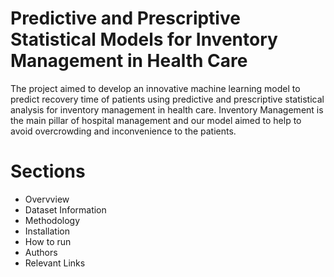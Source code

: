 # Predictive and Prescriptive Statistical Models for Inventory Management in Health Care
The project aimed to develop an innovative machine learning model to predict recovery time of patients using predictive and prescriptive statistical analysis for inventory management in health care. 
Inventory Management is the main pillar of hospital management and our model aimed to help to avoid overcrowding and inconvenience to the patients.

# Sections
- Overvview
- Dataset Information
- Methodology
- Installation
- How to run
- Authors
- Relevant Links
